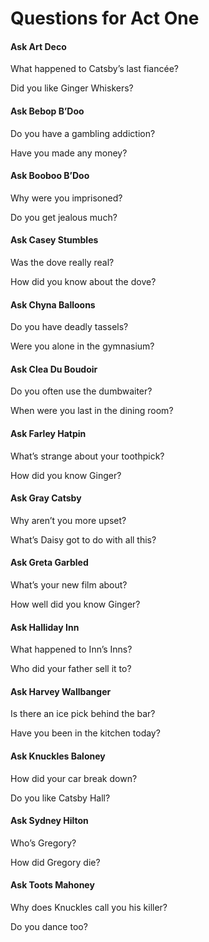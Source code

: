 <h1> Questions for Act One </h1>

<h4> Ask Art Deco </h4> 

<p> What happened to Catsby’s last fiancée?
<p> Did you like Ginger Whiskers?

<h4> Ask Bebop B’Doo </h4>
<p> Do you have a gambling addiction?
<p> Have you made any money?

<h4> Ask Booboo B’Doo </h4>
<p> Why were you imprisoned?
<p> Do you get jealous much?

<h4> Ask Casey Stumbles </h4>
<p> Was the dove really real?
<p> How did you know about the dove?

<h4> Ask Chyna Balloons </h4>
<p> Do you have deadly tassels?
<p> Were you alone in the gymnasium?

<h4> Ask Clea Du Boudoir </h4>
<p> Do you often use the dumbwaiter? 
<p> When were you last in the dining room?

<h4> Ask Farley Hatpin </h4>
<p> What’s strange about your toothpick?
<p> How did you know Ginger?

<h4> Ask Gray Catsby </h4>
<p> Why aren’t you more upset?
<p> What’s Daisy got to do with all this?

<h4> Ask Greta Garbled </h4>
<p> What’s your new film about?
<p> How well did you know Ginger?

<h4> Ask Halliday Inn </h4>
<p> What happened to Inn’s Inns?
<p> Who did your father sell it to?

<h4> Ask Harvey Wallbanger </h4>
<p> Is there an ice pick behind the bar?
<p> Have you been in the kitchen today?

<h4> Ask Knuckles Baloney </h4>
<p> How did your car break down?
<p> Do you like Catsby Hall?

<h4> Ask Sydney Hilton </h4>
<p> Who’s Gregory?
<p> How did Gregory die?

<h4> Ask Toots Mahoney </h4>
<p> Why does Knuckles call you his killer?
<p> Do you dance too?

